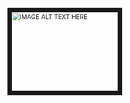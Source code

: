 
<a href="http://www.youtube.com/watch?feature=player_embedded&v=HQxcFqEUwgw" target="_blank"><img src="http://img.youtube.com/vi/HQxcFqEUwgw/0.jpg" 
alt="IMAGE ALT TEXT HERE" width="240" height="180" border="10" /></a>
